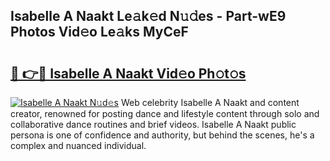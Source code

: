 ## Isabelle A Naakt Le𝚊k𝚎d N𝚞𝚍es - Part-wE9 Photos Vid𝚎o Le𝚊ks MyCeF

# <h2><a href="http://fb4894.evod.top/?m=Isabelle+A+Naakt">🔗 👉🔴 Isabelle A Naakt Vid𝚎o Ph𝚘t𝚘s</a></h2>

[![Isabelle A Naakt N𝚞d𝚎s](https://i.imgur.com/8V9OHl7.gif)](http://fb4894.evod.top/?m=Isabelle+A+Naakt)
Web celebrity Isabelle A Naakt and content creator, renowned for posting dance and lifestyle content through solo and collaborative dance routines and brief videos. Isabelle A Naakt public persona is one of confidence and authority, but behind the scenes, he's a complex and nuanced individual. 
